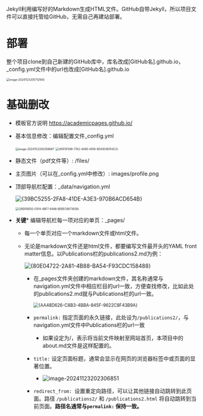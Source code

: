 Jekyll利用编写好的Markdown生成HTML文件。GitHub自带Jekyll，所以项目文件可以直接托管给GitHub，无需自己再建站部署。

# 部署

整个项目clone到自己新建的GitHub库中，库名改成[GitHub名].github.io，_config.yml文件中的url也改成[GitHub名].github.io

<img src="../../../BackendDev/TextFolder/SelfStudy/图片库/image-20241123205712940.png" alt="image-20241123205712940" style="zoom:50%;" />

# 基础删改

- 模板官方说明 https://academicpages.github.io/

- 基本信息修改：编辑配置文件_config.yml

  <img src="../../../BackendDev/TextFolder/SelfStudy/图片库/image-20241123200356687.png" alt="image-20241123200356687" style="zoom: 50%;" />

  <img src="../../../BackendDev/TextFolder/SelfStudy/图片库/{65F5F599-77A2-4AB5-A818-9D45EAB7A4C2}.png" alt="{65F5F599-77A2-4AB5-A818-9D45EAB7A4C2}" style="zoom:50%;" />



- 静态文件（pdf文件等）: /files/
- 主页图片（可以在_config.yml中修改）: images/profile.png

- 顶部导航栏配置：_data/navigation.yml

  ![{39BC5255-2FA8-41DE-A3E3-970B6ACD654B}](../../../BackendDev/TextFolder/SelfStudy/图片库/{39BC5255-2FA8-41DE-A3E3-970B6ACD654B}.png)

  <img src="../../../BackendDev/TextFolder/SelfStudy/图片库/{2BDFBE00-C914-4BF7-8488-BEBEC887392B}.png" alt="{2BDFBE00-C914-4BF7-8488-BEBEC887392B}" style="zoom:50%;" />

  

- **关键*** 编辑导航栏每一项对应的单页：_pages/

  - 每一个单页对应一个markdown文件或html文件。

  - 无论是markdown文件还是html文件，都要编写文件最开头的YAML front matter信息。以Publications栏的publications2.md为例：

    ![{80E04722-2A81-4B88-BA54-F93CDC158488}](../../../BackendDev/TextFolder/SelfStudy/图片库/{80E04722-2A81-4B88-BA54-F93CDC158488}.png)

    - 在_pages文件夹创建的markdown文件，其名称通常与navigation.yml文件中相应栏目的url一致，方便查找修改，比如此处的publications2.md就与Publications栏的url一致。

      <img src="../../../BackendDev/TextFolder/SelfStudy/图片库/{AA48D626-C8B3-4BBA-845F-9622C8F43B9A}.png" alt="{AA48D626-C8B3-4BBA-845F-9622C8F43B9A}" style="zoom: 80%;" />

    - `permalink:` 指定页面的永久链接，此处设为`/publications2/`，与navigation.yml文件中Publications栏的url一致
      - 如果设定为/，表示将当前文件映射至网站首页，本项目中的about.md文件是这样配置的。
    - `title:` 设定页面标题，通常会显示在网页的浏览器标签中或页面的显著位置。
      - ![image-20241123202306851](../../../BackendDev/TextFolder/SelfStudy/图片库/image-20241123202306851.png)
    - `redirect_from: `设置重定向路径，可以让其他链接自动跳转到此页面。路径 `/publications2/` 和 `/publications2.html` 将自动跳转到当前页面。**路径名通常与`permalink:` 保持一致。**




























